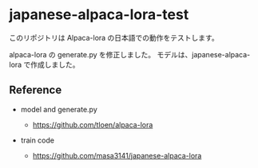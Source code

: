 # japanese-alpaca-lora-test


このリポジトリは Alpaca-lora の日本語での動作をテストします。

alpaca-lora の generate.py を修正しました。
モデルは、japanese-alpaca-lora で作成しました。

## Reference


- model and generate.py
  - https://github.com/tloen/alpaca-lora

- train code
  - https://github.com/masa3141/japanese-alpaca-lora

